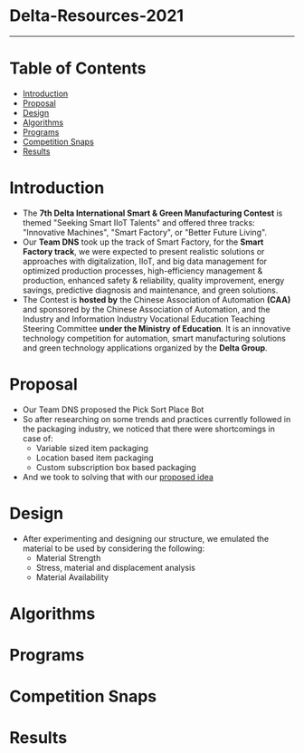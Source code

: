 # Delta-Resources-2021

---

# Table of Contents
- [Introduction](#introduction)
- [Proposal](#proposal)
- [Design](#design)
- [Algorithms](#algorithms)
- [Programs](#programs)
- [Competition Snaps](#competition-snaps)
- [Results](#results)


# Introduction
 
 - The **7th Delta International Smart & Green Manufacturing Contest** is themed "Seeking Smart IIoT Talents" and offered three tracks: "Innovative Machines", "Smart Factory", or "Better Future Living".
 - Our **Team DNS** took up the track of Smart Factory, for the **Smart Factory track**, we were expected to present realistic solutions or approaches with digitalization, IIoT, and big data management for optimized production processes, high-efficiency management & production, enhanced safety & reliability, quality improvement, energy savings, predictive diagnosis and maintenance, and green solutions.
 - The Contest is **hosted by** the Chinese Association of Automation **(CAA)** and sponsored by the Chinese Association of Automation, and the Industry and Information Industry Vocational Education Teaching Steering Committee **under the Ministry of Education**. It is an innovative technology competition for automation, smart manufacturing solutions and green technology applications organized by the **Delta Group**.

# Proposal
- Our Team DNS proposed the Pick Sort Place Bot
- So after researching on some trends and practices currently followed in the packaging industry, we noticed that there were shortcomings in case of:
  * Variable sized item packaging
  * Location based item packaging
  * Custom subscription box based packaging
- And we took to solving that with our [proposed idea](https://github.com/SRA-VJTI/Delta2021/blob/main/docs/proposal/delta2021090_PSP_Bot_Proposal.pdf)

# Design
- After experimenting and designing our structure, we emulated the material to be used by considering the following:
  * Material Strength
  * Stress, material and displacement analysis
  * Material Availability


# Algorithms


# Programs


# Competition Snaps

# Results
